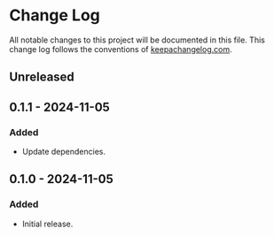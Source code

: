# Change Log

All notable changes to this project will be documented in this file. This change log follows the conventions
of [keepachangelog.com](http://keepachangelog.com/).

## Unreleased

## 0.1.1 - 2024-11-05

### Added

- Update dependencies.

## 0.1.0 - 2024-11-05

### Added

- Initial release.
